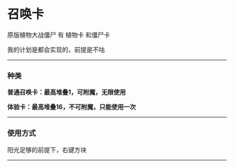 # 召唤卡

原版植物大战僵尸 有 植物卡 和僵尸卡

我的计划是都会实现的，前提是不咕

---

### 种类

**普通召唤卡：最高堆叠1，可附魔，无限使用**

**体验卡：最高堆叠16，不可附魔，只能使用一次**

---

### 使用方式

阳光足够的前提下，右键方块

---

